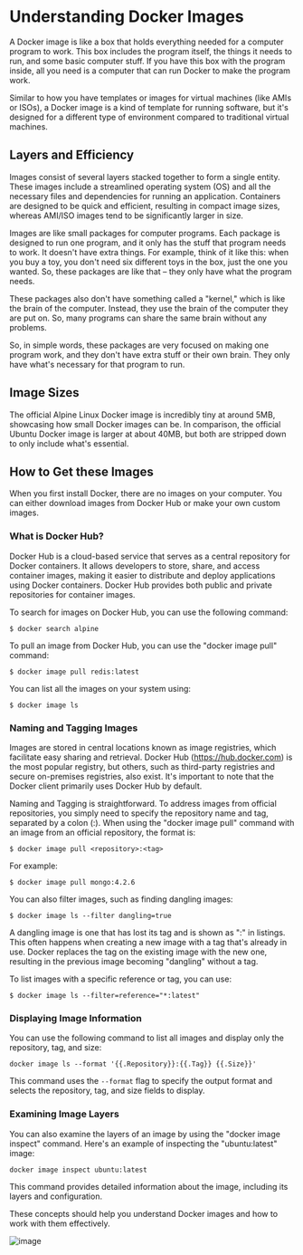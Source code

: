 
# Understanding Docker Images

A Docker image is like a box that holds everything needed for a computer program to work. This box includes the program itself, the things it needs to run, and some basic computer stuff. If you have this box with the program inside, all you need is a computer that can run Docker to make the program work.

Similar to how you have templates or images for virtual machines (like AMIs or ISOs), a Docker image is a kind of template for running software, but it's designed for a different type of environment compared to traditional virtual machines.

## Layers and Efficiency

Images consist of several layers stacked together to form a single entity. These images include a streamlined operating system (OS) and all the necessary files and dependencies for running an application. Containers are designed to be quick and efficient, resulting in compact image sizes, whereas AMI/ISO images tend to be significantly larger in size.

Images are like small packages for computer programs. Each package is designed to run one program, and it only has the stuff that program needs to work. It doesn't have extra things. For example, think of it like this: when you buy a toy, you don't need six different toys in the box, just the one you wanted. So, these packages are like that – they only have what the program needs.

These packages also don't have something called a "kernel," which is like the brain of the computer. Instead, they use the brain of the computer they are put on. So, many programs can share the same brain without any problems.

So, in simple words, these packages are very focused on making one program work, and they don't have extra stuff or their own brain. They only have what's necessary for that program to run.

## Image Sizes

The official Alpine Linux Docker image is incredibly tiny at around 5MB, showcasing how small Docker images can be. In comparison, the official Ubuntu Docker image is larger at about 40MB, but both are stripped down to only include what's essential.

## How to Get these Images

When you first install Docker, there are no images on your computer. You can either download images from Docker Hub or make your own custom images.

### What is Docker Hub?

Docker Hub is a cloud-based service that serves as a central repository for Docker containers. It allows developers to store, share, and access container images, making it easier to distribute and deploy applications using Docker containers. Docker Hub provides both public and private repositories for container images.

To search for images on Docker Hub, you can use the following command:

```shell
$ docker search alpine
```

To pull an image from Docker Hub, you can use the "docker image pull" command:

```shell
$ docker image pull redis:latest
```

You can list all the images on your system using:

```shell
$ docker image ls
```

### Naming and Tagging Images

Images are stored in central locations known as image registries, which facilitate easy sharing and retrieval. Docker Hub (https://hub.docker.com) is the most popular registry, but others, such as third-party registries and secure on-premises registries, also exist. It's important to note that the Docker client primarily uses Docker Hub by default.

Naming and Tagging is straightforward. To address images from official repositories, you simply need to specify the repository name and tag, separated by a colon (:). When using the "docker image pull" command with an image from an official repository, the format is:

```shell
$ docker image pull <repository>:<tag>
```

For example:

```shell
$ docker image pull mongo:4.2.6
```

You can also filter images, such as finding dangling images:

```shell
$ docker image ls --filter dangling=true
```

A dangling image is one that has lost its tag and is shown as "<none>:<none>" in listings. This often happens when creating a new image with a tag that's already in use. Docker replaces the tag on the existing image with the new one, resulting in the previous image becoming "dangling" without a tag.

To list images with a specific reference or tag, you can use:

```shell
$ docker image ls --filter=reference="*:latest"
```

### Displaying Image Information

You can use the following command to list all images and display only the repository, tag, and size:

```shell
docker image ls --format '{{.Repository}}:{{.Tag}} {{.Size}}'
```

This command uses the `--format` flag to specify the output format and selects the repository, tag, and size fields to display.

### Examining Image Layers

You can also examine the layers of an image by using the "docker image inspect" command. Here's an example of inspecting the "ubuntu:latest" image:

```shell
docker image inspect ubuntu:latest
```

This command provides detailed information about the image, including its layers and configuration.

These concepts should help you understand Docker images and how to work with them effectively.


![image](https://github.com/chrahul/DockerDeppDiveNew/assets/14847377/297827c5-1ede-451a-8cdd-a6abaecdac71)

